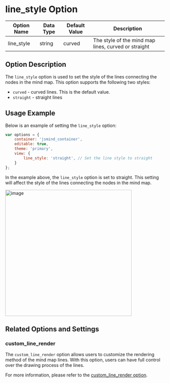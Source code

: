 # line_style Option

| Option Name | Data Type | Default Value | Description |
| --- | --- | --- | --- |
| line_style | string | curved | The style of the mind map lines, curved or straight |

## Option Description

The `line_style` option is used to set the style of the lines connecting the nodes in the mind map. This option supports the following two styles:

- `curved` - curved lines. This is the default value.
- `straight` - straight lines

## Usage Example

Below is an example of setting the `line_style` option:

```javascript
var options = {
    container: 'jsmind_container',
    editable: true,
    theme: 'primary',
    view: {
        line_style: 'straight', // Set the line style to straight
    }
};
```

In the example above, the `line_style` option is set to straight. This setting will affect the style of the lines connecting the nodes in the mind map.

<img width="399" alt="image" src="https://github.com/hizzgdev/jsmind/assets/1690290/a21f82c7-1913-4fe1-b854-4921ea55523d">

## Related Options and Settings

### custom_line_render

The `custom_line_render` option allows users to customize the rendering method of the mind map lines. With this option, users can have full control over the drawing process of the lines.

For more information, please refer to the [custom_line_render option](option.view.custom_line_render.md).
